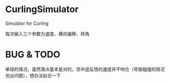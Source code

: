 # CurlingSimulator
Simulator for Curling

每次输入三个参数为速度、横向偏移、转角



# BUG & TODO

单球的情况，虽然落点基本是对的，但中途反馈的速度并不吻合（导致碰撞的情况也出问题），想办法拟合一下